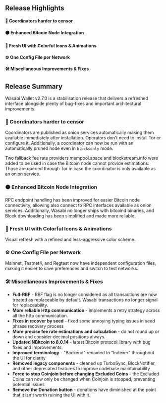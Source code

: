 ## Release Highlights
#### 🤯 Coordinators harder to censor
#### 🟠 Enhanced Bitcoin Node Integration
#### 🎨 Fresh UI with Colorful Icons & Animations
#### ⚙️ One Config File per Network
#### 🛠️️ Miscellaneous Improvements & Fixes

## Release Summary

Wasabi Wallet v2.7.0 is a stabilisation release that delivers a refreshed interface alongside plenty of bug-fixes and important architectural improvements.

### 🤯 Coordinators harder to censor

Coordinators are published as onion services automatically making them available immediately after installation. Operators don't need to install Tor or
configure it. Additionally, a coordinator can now be run with an automatically pruned node even in `blocksonly` mode.

Two fallback fee rate providers mempool.space and blockstream.info were added to be used in case the Bitcoin node cannot provide estimations. Those are
queried through Tor in case the coordinator is only available as an onion service.

### 🟠 Enhanced Bitcoin Node Integration

RPC endpoint handling has been improved for easier Bitcoin node connectivity, allowing also connect to RPC interfaces available as onion services.
Additionally, Wasabi no longer ships with bitcoind binaries, and Block downloading has been simplified and made more reliable.

### 🎨 Fresh UI with Colorful Icons & Animations

Visual refresh with a refined and less-aggressive color scheme.

### ⚙️ One Config File per Network

Mainnet, Testnet4, and Regtest now have independent configuration files, making it easier to save preferences and switch to test networks.

### 🛠️️ Miscellaneous Improvements & Fixes
- **Full-RBF** - RBF flag is no longer considered as all transactions are now treated as replaceable by default. Wasabi transactions no longer signal for replaceability.
- **More reliable Http communication** - implements a retry strategy across all the http communication.
- **Fixes in recover by seed** - fixed some annoying typing issues in seed phrase recovery process
- **More precise fee rate estimations and calculation** - do not round up or down and consider decimal positions always.
- **Updated NBitcoin to 8.0.14** - latest Bitcoin protocol library with bug fixes and improvements
- **Improved terminology** - "Backend" renamed to "Indexer" throughout the UI for clarity
- **Removed legacy components** - cleaned up TurboSync, BlockNotifier, and other deprecated features to improve codebase maintainability
- **Force to stop Coinjoin before changing Excluded Coins** - the Excluded Coins can now only be changed when Coinjoin is stopped, preventing potential issues
- **Remove the Donation button** - donations have diminished at the point that it isn't worth ruining the UI with it.
